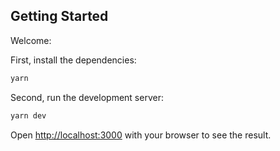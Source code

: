## Getting Started

Welcome:

First, install the dependencies:

```bash
yarn 
```

Second, run the development server:

```bash
yarn dev
```

Open [http://localhost:3000](http://localhost:3000) with your browser to see the result.


